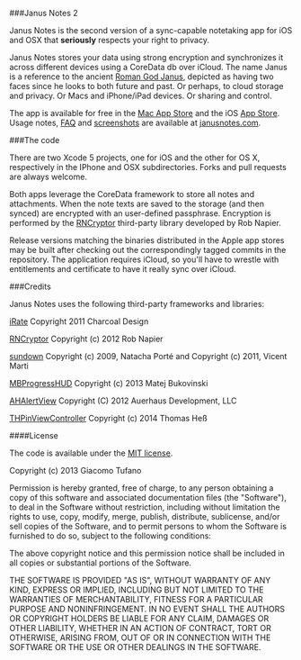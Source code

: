 ###Janus Notes 2

Janus Notes is the second version of a sync-capable notetaking app for iOS and OSX that **seriously** respects your right to privacy.

Janus Notes stores your data using strong encryption and synchronizes it across different devices using a CoreData db over iCloud. The name Janus is a reference to the ancient [Roman God Janus](https://en.wikipedia.org/wiki/Janus), depicted as having two faces since he looks to both future and past. Or perhaps, to cloud storage and privacy. Or Macs and iPhone/iPad devices. Or sharing and control.

The app is available for free in the
[Mac App Store](http://itunes.apple.com/app/id879393686) and the iOS [App Store](http://itunes.apple.com/app/id879143273). Usage notes, [FAQ](http://www.janusnotes.com/faq.html) and [screenshots](http://www.janusnotes.com/screenshots.html) are available at [janusnotes.com](http://www.janusnotes.com).

###The code

There are two Xcode 5 projects, one for iOS and the other for OS X, respectively in the IPhone and OSX subdirectories. Forks and pull requests are always welcome.

Both apps leverage the CoreData framework to store all notes and attachments. When the note texts are saved to the storage (and then synced) are encrypted with an user-defined passphrase. Encryption is performed by the [RNCryptor](https://github.com/rnapier/RNCryptor) third-party library developed by Rob Napier.

Release versions matching the binaries distributed in the Apple app stores may be built after checking out the correspondingly tagged commits in the repository. The application requires iCloud, so you'll have to wrestle with entitlements and certificate to have it really sync over iCloud.

###Credits

Janus Notes uses the following third-party frameworks and libraries:

[iRate](https://github.com/nicklockwood/iRate) Copyright 2011 Charcoal Design

[RNCryptor](https://github.com/rnapier/RNCryptor) Copyright (c) 2012 Rob Napier

[sundown](https://github.com/vmg/sundown) Copyright (c) 2009, Natacha Porté and Copyright (c) 2011, Vicent Marti

[MBProgressHUD](https://github.com/jdg/MBProgressHUD) Copyright (c) 2013 Matej Bukovinski

[AHAlertView](https://github.com/warrenm/AHAlertView) Copyright (C) 2012 Auerhaus Development, LLC

[THPinViewController](https://github.com/antiraum/THPinViewController) Copyright (c) 2014 Thomas Heß

####License

The code is available under the [MIT license](http://opensource.org/licenses/MIT).

Copyright (c) 2013 Giacomo Tufano

Permission is hereby granted, free of charge, to any person obtaining a copy of this software and associated documentation files (the "Software"), to deal in the Software without restriction, including without limitation the rights to use, copy, modify, merge, publish, distribute, sublicense, and/or sell copies of the Software, and to permit persons to whom the Software is furnished to do so, subject to the following conditions:

The above copyright notice and this permission notice shall be included in all copies or substantial portions of the Software.

THE SOFTWARE IS PROVIDED "AS IS", WITHOUT WARRANTY OF ANY KIND, EXPRESS OR IMPLIED, INCLUDING BUT NOT LIMITED TO THE WARRANTIES OF MERCHANTABILITY, FITNESS FOR A PARTICULAR PURPOSE AND NONINFRINGEMENT. IN NO EVENT SHALL THE AUTHORS OR COPYRIGHT HOLDERS BE LIABLE FOR ANY CLAIM, DAMAGES OR OTHER LIABILITY, WHETHER IN AN ACTION OF CONTRACT, TORT OR OTHERWISE, ARISING FROM, OUT OF OR IN CONNECTION WITH THE SOFTWARE OR THE USE OR OTHER DEALINGS IN THE SOFTWARE.
